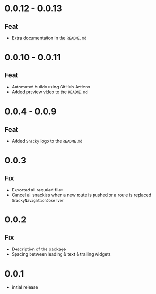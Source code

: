 # 0.0.12 - 0.0.13

## Feat
- Extra documentation in the `README.md`

# 0.0.10 - 0.0.11

## Feat
- Automated builds using GitHub Actions
- Added preview video to the `README.md`

# 0.0.4 - 0.0.9

## Feat
- Added `Snacky` logo to the `README.md`

# 0.0.3

## Fix
- Exported all requried files
- Cancel all snackies when a new route is pushed or a route is replaced `SnackyNavigationObserver`

# 0.0.2

## Fix
- Description of the package
- Spacing between leading & text & trailing widgets

# 0.0.1

* initial release
